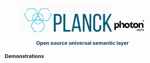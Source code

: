 <p align="center"><img src="https://raw.githubusercontent.com/photon-data/planck/refs/heads/main/docs/assets/logo.png" width="300">
<img src="https://raw.githubusercontent.com/photon-data/planck/refs/heads/main/docs/assets/logophoton.png" width="100">
</p>
<p align="center"></p>

<p align="center"><h3 style="color: #193967; text-align: center">Open source universal semantic layer</h3></p>

### Demonstrations